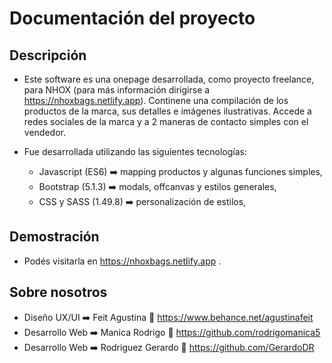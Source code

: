 # Documentación del proyecto

## Descripción

* Este software es una onepage desarrollada, como proyecto freelance, para NHOX (para más información dirigirse a https://nhoxbags.netlify.app). Continene una compilación de los productos de la marca, sus detalles e imágenes ilustrativas. Accede a redes sociales de la marca y a 2 maneras de contacto simples con el vendedor.

* Fue desarrollada utilizando las siguientes tecnologías:

    *   Javascript (ES6)    ➡️  mapping productos y algunas funciones simples,
    *   Bootstrap (5.1.3)   ➡️  modals, offcanvas y estilos generales,
    *   CSS y SASS (1.49.8) ➡️  personalización de estilos,

## Demostración
* Podés visitarla en https://nhoxbags.netlify.app .

## Sobre nosotros

* Diseño UX/UI    ➡️ Feit Agustina 📣 https://www.behance.net/agustinafeit
* Desarrollo Web  ➡️ Manica Rodrigo 📣 https://github.com/rodrigomanica5
* Desarrollo Web  ➡️ Rodriguez Gerardo 📣 https://github.com/GerardoDR
